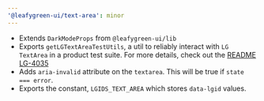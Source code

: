 ```yaml
---
'@leafygreen-ui/text-area': minor
---
```


- Extends `DarkModeProps` from `@leafygreen-ui/lib`
- Exports `getLGTextAreaTestUtils`, a util to reliably interact with `LG TextArea` in a product test suite. For more details, check out the [README](https://github.com/mongodb/leafygreen-ui/tree/main/packages/text-area#test-harnesses) [LG-4035](https://jira.mongodb.org/browse/LG-4035)
- Adds `aria-invalid` attribute on the `textarea`. This will be true if `state === error`.
- Exports the constant, `LGIDS_TEXT_AREA` which stores `data-lgid` values.